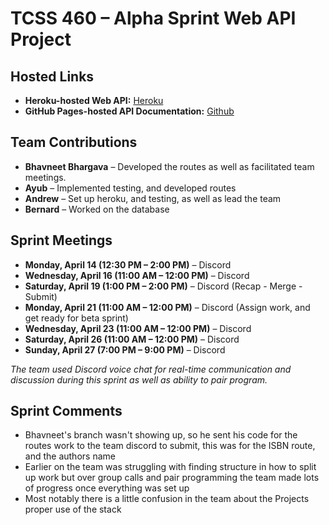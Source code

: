 # TCSS 460 – Alpha Sprint Web API Project

## Hosted Links
- **Heroku-hosted Web API:** [Heroku](https://group7-tcss460-web-api-6a6786271b27.herokuapp.com/)
- **GitHub Pages-hosted API Documentation:** [Github](https://ahwang5.github.io/TCSS-460-Web-API/)

## Team Contributions
- **Bhavneet Bhargava** – Developed the routes as well as facilitated team meetings. 
- **Ayub** – Implemented testing, and developed routes
- **Andrew** – Set up heroku, and testing, as well as lead the team
- **Bernard** – Worked on the database 

## Sprint Meetings
- **Monday, April 14 (12:30 PM – 2:00 PM)** – Discord  
- **Wednesday, April 16 (11:00 AM – 12:00 PM)** – Discord
- **Saturday, April 19 (1:00 PM – 2:00 PM)** – Discord (Recap - Merge - Submit)
- **Monday, April 21 (11:00 AM – 12:00 PM)** – Discord (Assign work, and get ready for beta sprint)
- **Wednesday, April 23 (11:00 AM – 12:00 PM)** – Discord
- **Saturday, April 26 (11:00 AM – 12:00 PM)** – Discord
- **Sunday, April 27 (7:00 PM – 9:00 PM)** – Discord

_The team used Discord voice chat for real-time communication and discussion during this sprint as well as ability to pair program._

## Sprint Comments
- Bhavneet's branch wasn't showing up, so he sent his code for the routes work to the team discord to submit, this was for the ISBN route, and the authors name
- Earlier on the team was struggling with finding structure in how to split up work but over group calls and pair programming the team made lots of progress once everything was set up
- Most notably there is a little confusion in the team about the Projects proper use of the stack
 

